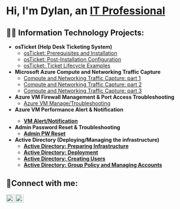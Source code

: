 <h1>Hi, I'm Dylan, an <a href="https://linkedin.com/in/Dylan">IT Professional</a></h1>

<h2>👨‍💻 Information Technology Projects:</h2>

- <b>osTicket (Help Desk Ticketing System)</b>
  - [osTicket: Prerequisites and Installation](https://github.com/DylanCore13/osticket-prereqs)
  - [osTicket: Post-Installation Configuration](https://github.com/DylanCore13/post-install-config)
  - [osTicket: Ticket Lifecycle Examples](https://github.com/DylanCore13/ticket-lifecycle)
- <b>Microsoft Azure Compute and Networking Traffic Capture</b>
  - [Compute and Networking Traffic Capture: part 1](https://github.com/DylanCore13/activities-network-pt1)
  - [Compute and Networking Traffic Capture: part 2](https://github.com/DylanCore13/activities-network-pt2)
  - [Compute and Networking Traffic Capture: part 3](https://github.com/DylanCore13/activities-network-pt3)
- <b>Azure VM Firewall Management & Port Access Troubleshooting</b>
  - [Azure VM Manage/Troubleshooting](https://github.com/DylanCore13/Azure-VM-Firewall-Port-Access-)
- <b>Azure VM Performance Alert & Notification<b/>
  - [VM Alert/Notification](https://github.com/DylanCore13/VM-Alert-Notification)
- <b>Admin Password Reset & Troubleshooting</b>
  - [Admin PW Reset](https://github.com/DylanCore13/Admin-PW-Reset)
- <b>Active Directory (Deploying/Managing the infrastructure) </b>
  - [Active Directory: Preparing Infrastructure](https://github.com/DylanCore13/Active-Directory-Preparing-Infrastructure.git)
  - [Active Directory: Deployment](https://github.com/DylanCore13/Active-Directory-Deployment-)
  - [Active Directory: Creating Users](https://github.com/DylanCore13/Active-Directory-Creating-Users/tree/main)
  - [Active Directory: Group Policy and Managing Accounts](https://github.com/DylanCore13/Active-Directory-Group-Policy-and-Managing-Accounts)



<h2>🤳Connect with me:</h2>

[<img align="left" alt="Dylan | LinkedIn" width="22px" src="https://cdn.jsdelivr.net/npm/simple-icons@v3/icons/linkedin.svg" />][linkedin]
[<img align="left" alt="Dylan | Instagram" width="22px" src="https://cdn.jsdelivr.net/npm/simple-icons@v3/icons/instagram.svg" />][instagram]

[instagram]: https://www.instagram.com/dylancor13/
[linkedin]: https://www.linkedin.com/in/dylan-cornejo-94138b356/
